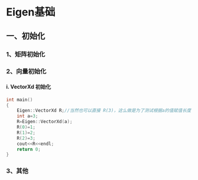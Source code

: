 # Eigen基础

## 一、初始化

### 1、矩阵初始化

### 2、向量初始化

#### i. VectorXd 初始化

```c++
int main()
{
    Eigen::VectorXd R;//当然也可以直接 R(3)，这么做是为了测试根据a的值赋值长度
    int a=3;
    R=Eigen::VectorXd(a);
    R(0)=1;
    R(1)=2;
    R(2)=3;
    cout<<R<<endl; 
    return 0;
}
```



### 3、其他